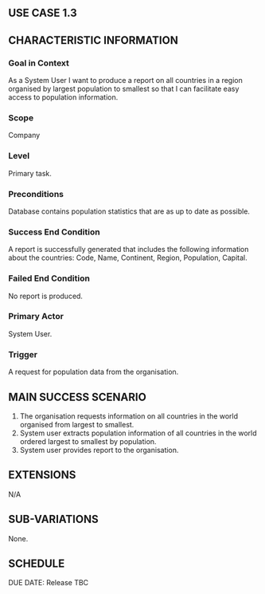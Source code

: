 ## USE CASE 1.3


## CHARACTERISTIC INFORMATION

### Goal in Context

As a System User I want to produce a report on all countries in a region organised by largest population to smallest so that I can facilitate easy access to population information.

### Scope

Company

### Level

Primary task.

### Preconditions

Database contains population statistics that are as up to date as possible.

### Success End Condition

A report is successfully generated that includes the following information about the countries:
Code,
Name,
Continent,
Region,
Population,
Capital.

### Failed End Condition

No report is produced.

### Primary Actor

System User.

### Trigger

A request for population data from the organisation.

## MAIN SUCCESS SCENARIO

1. The organisation requests information on all countries in the world organised from largest to smallest.
2. System user extracts population information of all countries in the world ordered largest to smallest by population.
3. System user provides report to the organisation.

## EXTENSIONS

N/A

## SUB-VARIATIONS

None.

## SCHEDULE

DUE DATE: Release TBC